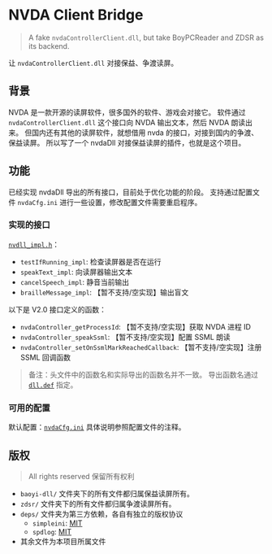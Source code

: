 # NVDA Client Bridge

> A fake `nvdaControllerClient.dll`, but take BoyPCReader and ZDSR as its backend.

让 `nvdaControllerClient.dll` 对接保益、争渡读屏。

## 背景

NVDA 是一款开源的读屏软件，很多国外的软件、游戏会对接它。
软件通过 `nvdaControllerClient.dll` 这个接口向 NVDA 输出文本，然后 NVDA 朗读出来。
但国内还有其他的读屏软件，就想借用 nvda 的接口，对接到国内的争渡、保益读屏。
所以写了一个 nvdaDll 对接保益读屏的插件，也就是这个项目。

## 功能

已经实现 nvdaDll 导出的所有接口，目前处于优化功能的阶段。
支持通过配置文件 `nvdaCfg.ini` 进行一些设置，修改配置文件需要重启程序。

### 实现的接口

[`nvdll_impl.h`](nvdll_impl.h)：

- `testIfRunning_impl`: 检查读屏器是否在运行
- `speakText_impl`: 向读屏器输出文本
- `cancelSpeech_impl`: 静音当前输出
- `brailleMessage_impl`: 【暂不支持/空实现】输出盲文

以下是 V2.0 接口定义的函数：

- `nvdaController_getProcessId`: 【暂不支持/空实现】获取 NVDA 进程 ID
- `nvdaController_speakSsml`: 【暂不支持/空实现】配置 SSML 朗读
- `nvdaController_setOnSsmlMarkReachedCallback`: 【暂不支持/空实现】注册 SSML 回调函数

> 备注：头文件中的函数名和实际导出的函数名并不一致。
> 导出函数名通过 [`dll.def`](dll.def) 指定。

### 可用的配置

默认配置：[`nvdaCfg.ini`](nvdaCfg.ini)
具体说明参照配置文件的注释。

## 版权

> All rights reserved
> 保留所有权利

- `baoyi-dll/` 文件夹下的所有文件都归属保益读屏所有。
- `zdsr/` 文件夹下的所有文件都归属争渡读屏所有。
- `deps/` 文件夹为第三方依赖，各自有独立的版权协议
  - `simpleini`: [MIT](deps/simpleini/LICENCE.txt)
  - `spdlog`: [MIT](deps/spdlog/LICENSE)
- 其余文件为本项目所属文件
